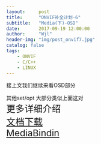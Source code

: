 ```yaml
---
layout:     post
title:      "ONVIF补全计划-6"
subtitle:   "Media(下)-OSD"
date:       2017-09-19 12:00:00
author:     "Wjl"
header-img: "img/post_onvif7.jpg"
catalog: false
tags:
    - ONVIF
    - C/C++
    - LINUX
---
```


> 

接上文我们继续来看OSD部分



其他set/opt 大部分类似上面这对  
<big><big><big>更多详细介绍  
[文档下载](https://www.onvif.org/specs/srv/media/ONVIF-Media-Service-Spec-v1706.pdf)  
[MediaBindin](https://www.onvif.org/ver10/media/wsdl/media.wsdl)</big></big></big>
